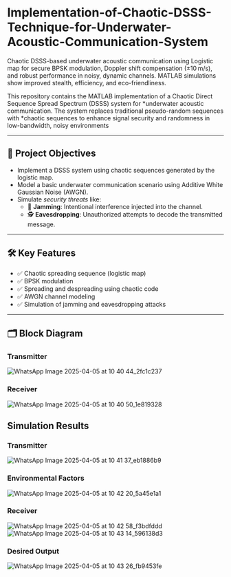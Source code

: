 # Implementation-of-Chaotic-DSSS-Technique-for-Underwater-Acoustic-Communication-System
Chaotic DSSS-based underwater acoustic communication using Logistic map for secure BPSK modulation, Doppler shift compensation (±10 m/s), and robust performance in noisy, dynamic channels. MATLAB simulations show improved stealth, efficiency, and eco-friendliness.

This repository contains the MATLAB implementation of a Chaotic Direct Sequence Spread Spectrum (DSSS) system for *underwater acoustic communication. The system replaces traditional pseudo-random sequences with *chaotic sequences to enhance signal security and randomness in low-bandwidth, noisy environments

---

## 🎯 Project Objectives

- Implement a DSSS system using chaotic sequences generated by the logistic map.
- Model a basic underwater communication scenario using Additive White Gaussian Noise (AWGN).
- Simulate *security threats* like:
  - 📡 **Jamming**: Intentional interference injected into the channel.
  - 🕵️ **Eavesdropping**: Unauthorized attempts to decode the transmitted message.

---

## 🛠 Key Features

- ✅ Chaotic spreading sequence (logistic map)  
- ✅ BPSK modulation  
- ✅ Spreading and despreading using chaotic code  
- ✅ AWGN channel modeling  
- ✅ Simulation of jamming and eavesdropping attacks  

---

## 🗂 Block Diagram
### Transmitter 
![WhatsApp Image 2025-04-05 at 10 40 44_2fc1c237](https://github.com/user-attachments/assets/a7b26316-a5de-4f06-b1a4-8eb43dc6fc4e)
### Receiver
![WhatsApp Image 2025-04-05 at 10 40 50_1e819328](https://github.com/user-attachments/assets/c425d94d-78c9-4903-9498-ce557d650d6d)

## Simulation Results
### Transmitter
![WhatsApp Image 2025-04-05 at 10 41 37_eb1886b9](https://github.com/user-attachments/assets/edc33a70-5b33-41f2-ad15-db035891627d)

### Environmental Factors
![WhatsApp Image 2025-04-05 at 10 42 20_5a45e1a1](https://github.com/user-attachments/assets/1e85ef4f-e0d8-4797-a625-06577a041b08)

### Receiver
![WhatsApp Image 2025-04-05 at 10 42 58_f3bdfddd](https://github.com/user-attachments/assets/f46e4deb-379f-42e2-9ead-0be9c62b1c48)
![WhatsApp Image 2025-04-05 at 10 43 14_596138d3](https://github.com/user-attachments/assets/50620fe1-bbbe-4fe5-9b18-1f95a25328a8)

### Desired Output
![WhatsApp Image 2025-04-05 at 10 43 26_fb9453fe](https://github.com/user-attachments/assets/c237d909-55ee-4a76-973b-0d1b6a3318d8)


